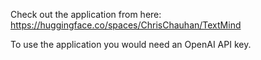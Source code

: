 
Check out the application from here: https://huggingface.co/spaces/ChrisChauhan/TextMind                                                                                 

To use the application you would need an OpenAI API key. 
